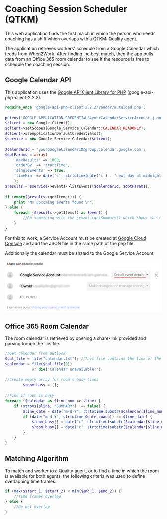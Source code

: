 # Coaching Session Scheduler (QTKM)
This web application finds the first match in which the person who needs coaching has a shift which overlaps with a QTKM: Quality agent.

The application retrieves workers' schedule from a Google Calendar which feeds from When2Work. After finding the best match, then the app pulls data from an Office 365 room calendar to see if the resource is free to schedule the coaching session.

## Google Calendar API

This application uses the [Google API Client Library for PHP](https://developers.google.com/api-client-library/php/) (google-api-php-client-2.2.2). 

```PHP
require_once 'google-api-php-client-2.2.2/vendor/autoload.php';

putenv('GOOGLE_APPLICATION_CREDENTIALS=yourCalendarServiceAccount.json');
$client = new Google_Client();
$client->setScopes(Google_Service_Calendar::CALENDAR_READONLY);
$client->useApplicationDefaultCredentials();
$service = new Google_Service_Calendar($client);

$calendarId = 'yourGoogleCalendarID@group.calendar.google.com';
$optParams = array(
	'maxResults' => 1000,
	'orderBy' => 'startTime',
	'singleEvents' => true,
	'timeMin' => date('c', strtotime(date('c') . 'next day at midnight')),
	);
$results = $service->events->listEvents($calendarId, $optParams);

if (empty($results->getItems())) {
	print "No upcoming events found.\n";
} else {
	foreach ($results->getItems() as $event) {
		//Do something with the $event->getSummary() which shows the title of the calendar event.
	}
}
```

For this to work, a Service Account must be created at [Google Cloud Console](https://console.cloud.google.com) and add the JSON file in the same path of the php file. 

Additionally the calendar must be shared to the Google Service Account. 

![picture alt](/img/GoogleCalendarSharing.PNG "Google Calendar Sharing Setting")

## Office 365 Room Calendar

The room calendar is retrieved by opening a share-link provided and parsing trough the .ics file. 

```PHP
//Get calendar from Outlook
$cal_file = file("calendar.txt"); //This file contains the link of the .ics file.
$calendar = file($cal_file[0])
			or die("Calendar unavailable!");
			
//Create empty array for room's busy times
		$room_busy = []; 
		
//Find if room is busy
foreach ($calendar as $line_num => $line) {
	if (strpos($line, "SUMMARY") !== false) {
		$line_date = date("m-d-Y", strtotime(substr($calendar[$line_num + 1], strpos($calendar[$line_num + 1], ":") + 1)));
		if (date("m-d-Y", strtotime($date_coach)) == $line_date) {
			$room_busy[] = date("c", strtotime(substr($calendar[$line_num + 1], strpos($calendar[$line_num + 1], ":") + 1)));
			$room_busy[] = date("c", strtotime(substr($calendar[$line_num + 2], strpos($calendar[$line_num + 2], ":") + 1)));
		} 
	}
}
```

## Matching Algorithm

To match and worker to a Quality agent, or to find a time in which the room is available for both agents, the following criteria was used to define overlapping time frames:

```PHP
if (max($start_1, $start_2) < min($end_1, $end_2)) {
	//Time frames overlap
} else {
	//Do not overlap
}
```

